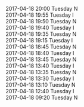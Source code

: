 2017-04-18 20:00 Tuesday  N  
2017-04-18 19:55 Tuesday  I  
2017-04-18 19:50 Tuesday  N  
2017-04-18 19:40 Tuesday  I  
2017-04-18 19:35 Tuesday  N  
2017-04-18 19:15 Tuesday  I  
2017-04-18 18:45 Tuesday  N  
2017-04-18 18:40 Tuesday  I  
2017-04-18 13:45 Tuesday  N  
2017-04-18 13:40 Tuesday  I  
2017-04-18 13:35 Tuesday  N  
2017-04-18 13:30 Tuesday  I  
2017-04-18 13:10 Tuesday  N  
2017-04-18 12:40 Tuesday  I  
2017-04-18 09:20 Tuesday  N  
